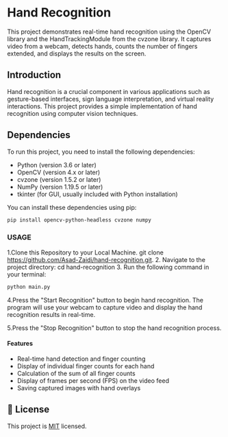 # Hand Recognition

This project demonstrates real-time hand recognition using the OpenCV library and the HandTrackingModule from the cvzone library. It captures video from a webcam, detects hands, counts the number of fingers extended, and displays the results on the screen.

## Introduction

Hand recognition is a crucial component in various applications such as gesture-based interfaces, sign language interpretation, and virtual reality interactions. This project provides a simple implementation of hand recognition using computer vision techniques.

## Dependencies

To run this project, you need to install the following dependencies:

- Python (version 3.6 or later)
- OpenCV (version 4.x or later)
- cvzone (version 1.5.2 or later)
- NumPy (version 1.19.5 or later)
- tkinter (for GUI, usually included with Python installation)

You can install these dependencies using pip:

```bash
pip install opencv-python-headless cvzone numpy
```

### USAGE

1.Clone this Repository to your Local Machine.
    git clone <https://github.com/Asad-Zaidi/hand-recognition.git>.
2. Navigate to the project directory:
    cd hand-recognition
3. Run the following command in your terminal:

```bash
python main.py
```

4.Press the "Start Recognition" button to begin hand recognition. The program will use your webcam to capture video and display the hand recognition results in real-time.

5.Press the "Stop Recognition" button to stop the hand recognition process.

#### Features

- Real-time hand detection and finger counting
- Display of individual finger counts for each hand
- Calculation of the sum of all finger counts
- Display of frames per second (FPS) on the video feed
- Saving captured images with hand overlays

## 📝 License <a name="license"></a>

This project is [MIT](./LICENSE.md) licensed.
